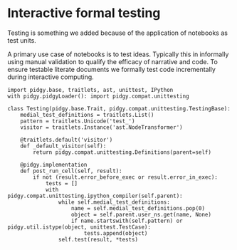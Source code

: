 # Interactive formal testing

Testing is something we added because of the application of notebooks as test units.

A primary use case of notebooks is to test ideas. Typically this in informally using
manual validation to qualify the efficacy of narrative and code. To ensure testable literate documents
we formally test code incrementally during interactive computing.

    import pidgy.base, traitlets, ast, unittest, IPython
    with pidgy.pidgyLoader(): import pidgy.compat.unittesting

    class Testing(pidgy.base.Trait, pidgy.compat.unittesting.TestingBase):
        medial_test_definitions = traitlets.List()
        pattern = traitlets.Unicode('test_')
        visitor = traitlets.Instance('ast.NodeTransformer')

        @traitlets.default('visitor')
        def _default_visitor(self):
            return pidgy.compat.unittesting.Definitions(parent=self)

        @pidgy.implementation
        def post_run_cell(self, result):
            if not (result.error_before_exec or result.error_in_exec):
                tests = []
                with pidgy.compat.unittesting.ipython_compiler(self.parent):
                    while self.medial_test_definitions:
                        name = self.medial_test_definitions.pop(0)
                        object = self.parent.user_ns.get(name, None)
                        if name.startswith(self.pattern) or pidgy.util.istype(object, unittest.TestCase):
                            tests.append(object)
                    self.test(result, *tests)
